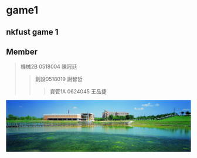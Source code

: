 # game1
## nkfust game 1
## Member
>機械2B 0518004 陳冠廷
>>創設0518019 謝智哲
>>>資管1A 0624045 王品捷

![NKFUST](NKFUST.jpg "第一科大")
